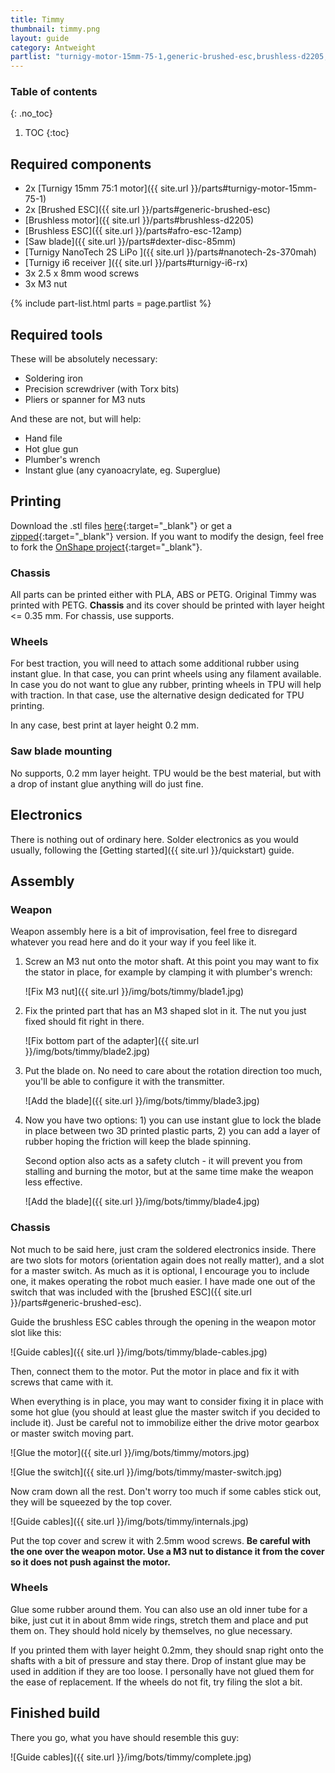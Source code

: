 ```yaml
---
title: Timmy
thumbnail: timmy.png
layout: guide
category: Antweight
partlist: "turnigy-motor-15mm-75-1,generic-brushed-esc,brushless-d2205,afro-esc-12amp,dexter-disc-85mm,nanotech-2s-370mah,turnigy-i6-rx"
---
```



### Table of contents
{: .no_toc}
1. TOC
{:toc}

## Required components
* 2x [Turnigy 15mm 75:1 motor]({{ site.url }}/parts#turnigy-motor-15mm-75-1)
* 2x [Brushed ESC]({{ site.url }}/parts#generic-brushed-esc)
* [Brushless motor]({{ site.url }}/parts#brushless-d2205)
* [Brushless ESC]({{ site.url }}/parts#afro-esc-12amp)
* [Saw blade]({{ site.url }}/parts#dexter-disc-85mm)
* [Turnigy NanoTech 2S LiPo ]({{ site.url }}/parts#nanotech-2s-370mah)
* [Turnigy i6 receiver ]({{ site.url }}/parts#turnigy-i6-rx)
* 3x 2.5 x 8mm wood screws
* 3x M3 nut

{% include part-list.html parts = page.partlist %}

## Required tools
These will be absolutely necessary:
* Soldering iron
* Precision screwdriver (with Torx bits)
* Pliers or spanner for M3 nuts

And these are not, but will help:
* Hand file
* Hot glue gun
* Plumber's wrench
* Instant glue (any cyanoacrylate, eg. Superglue)

## Printing
Download the .stl files [here](https://github.com/Styku/cern-battlebots/tree/master/download/stls/timmy){:target="_blank"}
or get a [zipped](https://github.com/Styku/cern-battlebots/raw/master/download/stls/timmy/timmy-stl.zip){:target="_blank"}
version. If you want to modify the design, feel free to fork the
[OnShape project](https://cad.onshape.com/documents/876aae336eb09ce6dbed248a/w/df23d79c1c15b5b48407cba3/e/a6816d4151a04fb3a5ee5f1b){:target="_blank"}.

### Chassis
All parts can be printed either with PLA, ABS or PETG. Original Timmy was
printed with PETG. __Chassis__ and its cover should be printed with layer height
<= 0.35 mm. For chassis, use supports.

### Wheels
For best traction, you will need to attach some additional rubber using instant
glue. In that case, you can print wheels using any filament available. In case
you do not want to glue any rubber, printing wheels in TPU will help with
traction. In that case, use the alternative design dedicated for TPU printing.

In any case, best print at layer height 0.2 mm.

### Saw blade mounting
No supports, 0.2 mm layer height. TPU would be the best material, but with a
drop of instant glue anything will do just fine.

## Electronics
There is nothing out of ordinary here. Solder electronics as you would usually,
following the [Getting started]({{ site.url }}/quickstart) guide.

## Assembly
### Weapon
Weapon assembly here is a bit of improvisation, feel free to disregard whatever
you read here and do it your way if you feel like it.

1.  Screw an M3 nut onto the motor shaft. At this point you may want to fix the
    stator in place, for example by clamping it with plumber's wrench:

    ![Fix M3 nut]({{ site.url }}/img/bots/timmy/blade1.jpg)

2.  Fix the printed part that has an M3 shaped slot in it. The nut you just
    fixed should fit right in there.

    ![Fix bottom part of the adapter]({{ site.url }}/img/bots/timmy/blade2.jpg)

3.  Put the blade on. No need to care about the rotation direction too much,
    you'll be able to configure it with the transmitter.

    ![Add the blade]({{ site.url }}/img/bots/timmy/blade3.jpg)

4.  Now you have two options: 1) you can use instant glue to lock the blade
    in place between two 3D printed plastic parts, 2) you can add a layer of rubber
    hoping the friction will keep the blade spinning.

    Second option also acts as a safety clutch - it will prevent you from stalling
    and burning the motor, but at the same time make the weapon less effective.

    ![Add the blade]({{ site.url }}/img/bots/timmy/blade4.jpg)

### Chassis
Not much to be said here, just cram the soldered electronics inside. There are
two slots for motors (orientation again does not really matter), and a slot for
a master switch. As much as it is optional, I encourage you to include one, it
makes operating the robot much easier. I have made one out of the switch that
was included with the [brushed ESC]({{ site.url }}/parts#generic-brushed-esc).

Guide the brushless ESC cables through the opening in the weapon motor slot like
this:

![Guide cables]({{ site.url }}/img/bots/timmy/blade-cables.jpg)

Then, connect them to the motor. Put the motor in place and fix it with screws
that came with it.

When everything is in place, you may want to consider fixing it in place with
some hot glue (you should at least glue the master switch if you decided to
include it). Just be careful not to immobilize either the drive motor gearbox
or master switch moving part.

![Glue the motor]({{ site.url }}/img/bots/timmy/motors.jpg)

![Glue the switch]({{ site.url }}/img/bots/timmy/master-switch.jpg)

Now cram down all the rest. Don't worry too much if some cables stick out, they
will be squeezed by the top cover.

![Guide cables]({{ site.url }}/img/bots/timmy/internals.jpg)

Put the top cover and screw it with 2.5mm wood screws. **Be careful with the one
over the weapon motor. Use a M3 nut to distance it from the cover so it does not
push against the motor.**

### Wheels
Glue some rubber around them. You can also use an old inner tube for a bike,
just cut it in about 8mm wide rings, stretch them and place and put them on.
They should hold nicely by themselves, no glue necessary.

If you printed them with layer height 0.2mm, they should snap right onto the
shafts with a bit of pressure and stay there. Drop of instant glue may be used
in addition if they are too loose. I personally have not glued them for the ease
of replacement. If the wheels do not fit, try filing the slot a bit.

## Finished build
There you go, what you have should resemble this guy:

![Guide cables]({{ site.url }}/img/bots/timmy/complete.jpg)
